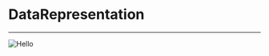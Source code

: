 # DataRepresentation
---
![Hello](https://sun9-46.userapi.com/s/v1/ig2/sxeg1ya32BfPSc8u1WZi0GMvtx-hyNWsByAcryKW90nG_Y1MiEk3AqetahYfAzyFdIkUadc-LLTiK0vdRGFyeyoC.jpg?quality=95&as=32x24,48x36,72x54,108x81,160x120,240x179,360x269,480x359,540x404,640x478,720x538,800x598&from=bu&u=JuEBVlHiYCWRmPJaf0gP_A-3Jdutb1cEtcW7BpNYUSI&cs=800x598)
